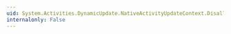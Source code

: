 ```yaml
---
uid: System.Activities.DynamicUpdate.NativeActivityUpdateContext.DisallowUpdate(System.String)
internalonly: False
---
```

